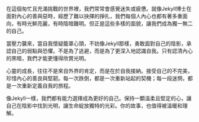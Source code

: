 在這個匆忙且充滿挑戰的世界裡，我們常常會感覺迷失或疲憊。就像Jekyll博士在面對內心的善與惡時，經歷了難以抉擇的掙扎，我們每個人內心也都有著多重面向，有時光鮮亮麗，有時陰暗難明。但正是這些多樣的面貌，讓我們成為獨一無二的自己。

當壓力襲來，當自我懷疑籠罩心頭，不妨像Jekyll那樣，勇敢面對自己的陰影，承認自己的弱點與恐懼。不是為了逃避，而是為了更深入地認識自我。只有認清內心的黑暗，我們才能更懂得欣賞光明。

心靈的成長，往往不是來自外界的肯定，而是在於自我接納。接受自己的不完美，珍惜內心的善良與堅韌。每一次跌倒，都是一次重新站起的契機；每一段迷惘，都是一次重新定義自我的旅程。

像Jekyll一樣，我們都有能力選擇成為更好的自己。保持一顆溫柔且堅定的心，讓自己在陰影中找到光明，讓生命綻放獨特的光彩。你的故事，也值得被溫暖和理解。